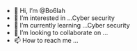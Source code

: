 - 👋 Hi, I’m @Bo6lah
- 👀 I’m interested in ...Cyber security  
- 🌱 I’m currently learning ...Cyber security
- 💞️ I’m looking to collaborate on ...
- 📫 How to reach me ...

<!---
Bo6lah/Bo6lah is a ✨ special ✨ repository because its `README.md` (this file) appears on your GitHub profile.
You can click the Preview link to take a look at your changes.
--->
